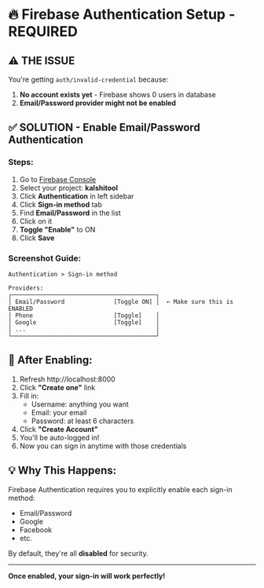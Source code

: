 # 🔥 Firebase Authentication Setup - REQUIRED

## ⚠️ THE ISSUE

You're getting `auth/invalid-credential` because:
1. **No account exists yet** - Firebase shows 0 users in database
2. **Email/Password provider might not be enabled**

## ✅ SOLUTION - Enable Email/Password Authentication

### Steps:

1. Go to [Firebase Console](https://console.firebase.google.com/)
2. Select your project: **kalshitool**
3. Click **Authentication** in left sidebar
4. Click **Sign-in method** tab
5. Find **Email/Password** in the list
6. Click on it
7. **Toggle "Enable"** to ON
8. Click **Save**

### Screenshot Guide:
```
Authentication > Sign-in method

Providers:
┌─────────────────────────────────────────┐
│ Email/Password              [Toggle ON] │  ← Make sure this is ENABLED
│ Phone                       [Toggle]    │
│ Google                      [Toggle]    │
│ ...                                     │
└─────────────────────────────────────────┘
```

## 🧪 After Enabling:

1. Refresh http://localhost:8000
2. Click **"Create one"** link
3. Fill in:
   - Username: anything you want
   - Email: your email
   - Password: at least 6 characters
4. Click **"Create Account"**
5. You'll be auto-logged in!
6. Now you can sign in anytime with those credentials

## 💡 Why This Happens:

Firebase Authentication requires you to explicitly enable each sign-in method:
- Email/Password
- Google
- Facebook
- etc.

By default, they're all **disabled** for security.

---

**Once enabled, your sign-in will work perfectly!**
